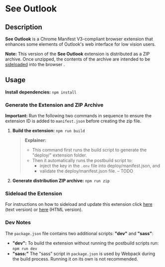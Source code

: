 # See Outlook

## Description

**See Outlook** is a Chrome Manifest V3-compliant browser extension that enhances some elements of Outlook's web interface for low vision users.

**Note:** This version of the **See Outlook** extension is distributed as a ZIP archive. Once unzipped, the contents of the archive are intended to be [sideloaded](#sideloading-and-updating-the-extension) into the browser .

## Usage

**Install dependencies:** `npm install`

### Generate the Extension and ZIP Archive

**Important:** Run the following two commands in sequence to ensure the extension ID is added to `manifest.json` before creating the zip file.

1. **Build the extension:** `npm run build`
   > **Explainer:**
   >
   > - This command first runs the build script to generate the "deploy/" extension folder.
   > - Then it automatically runs the postbuild script to:
   >   - inject the key in the `.env` file into deploy/manifest.json, and
   >   - validate the deploy/manifest.json file. &ndash; TODO
2. **Generate distribution ZIP archive:** `npm run zip`

### Sideload the Extension

For instructions on how to sideload and update this extension click [here](./docs/Install%20instructions.txt) (text version) or [here](./docs/Install-instructions.html) (HTML version).

### Dev Notes

The `package.json` file contains two additional scripts: **"dev"** and **"sass"**:

- **"dev":** To build the extension without running the postbuild scripts run: `npm run dev`
- **"sass:"** The "sass" script in `package.json` is used by Webpack during the build process. Running it on its own is not recommended.
